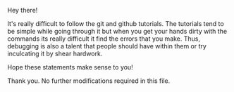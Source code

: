 Hey there!

It's really difficult to follow the git and github tutorials.
The tutorials tend to be simple while going through it but when you get your hands dirty with the commands its really difficult it find the errors that you make. 
Thus, debugging is also a talent that people should have within them or try inculcating it by shear hardwork.

Hope these statements make sense to you!

Thank you.
No further modifications required in this file.
